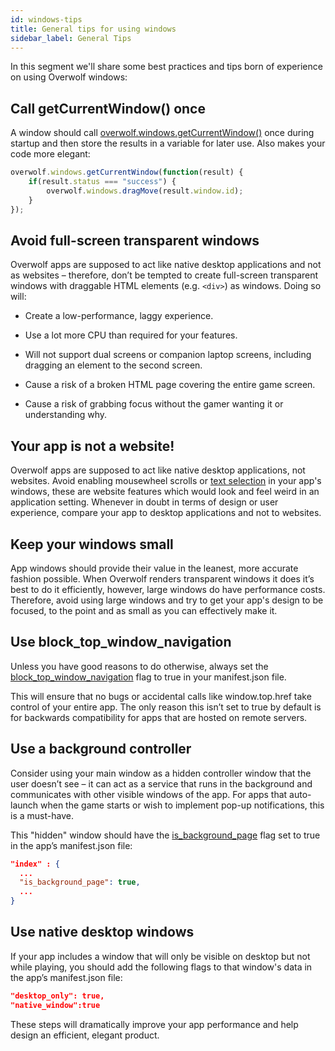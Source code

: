```yaml
---
id: windows-tips
title: General tips for using windows
sidebar_label: General Tips
---
```


In this segment we'll share some best practices and tips born of experience on using Overwolf windows:

## Call getCurrentWindow() once

A window should call [overwolf.windows.getCurrentWindow()](../api/overwolf-windows#getcurrentwindowcallback) once during startup and then store the results in a variable for later use. Also makes your code more elegant:

```js
overwolf.windows.getCurrentWindow(function(result) {
    if(result.status === "success") {
        overwolf.windows.dragMove(result.window.id);
    }
});
```

## Avoid full-screen transparent windows

Overwolf apps are supposed to act like native desktop applications and not as websites – therefore, don’t be tempted to create full-screen transparent windows with draggable HTML elements (e.g. `<div>`) as windows.
Doing so will:

  * Create a low-performance, laggy experience.

  * Use a lot more CPU than required for your features.

  * Will not support dual screens or companion laptop screens, including dragging an element to the second screen.

  * Cause a risk of a broken HTML page covering the entire game screen.

  * Cause a risk of grabbing focus without the gamer wanting it or understanding why.

## Your app is not a website!

Overwolf apps are supposed to act like native desktop applications, not websites. Avoid enabling mousewheel scrolls or [text selection](https://stackoverflow.com/questions/826782/how-to-disable-text-selection-highlighting) in your app's windows, these are website features which would look and feel weird in an application setting. Whenever in doubt in terms of design or user experience, compare your app to desktop applications and not to websites. 

## Keep your windows small

App windows should provide their value in the leanest, more accurate fashion possible. When Overwolf renders transparent windows it does it’s best to do it efficiently, however, large windows do have performance costs. Therefore, avoid using large windows and try to get your app's design to be focused, to the point and as small as you can effectively make it.

## Use block_top_window_navigation

Unless you have good reasons to do otherwise, always set the [block_top_window_navigation](../api/manifest-json#windows-block_top_window_navigation) flag to true in your manifest.json file.

This will ensure that no bugs or accidental calls like window.top.href take control of your entire app.
The only reason this isn’t set to true by default is for backwards compatibility for apps that are hosted on remote servers.

## Use a background controller

Consider using your main window as a hidden controller window that the user doesn’t see – it can act as a service that runs in the background and communicates with other visible windows of the app. For apps that auto-launch when the game starts or wish to implement pop-up notifications, this is a must-have.

This "hidden" window should have the [is_background_page](../api/manifest-json#is_background_page) flag set to true in the app’s manifest.json file:

```json
"index" : {
  ...
  "is_background_page": true,
  ...
}
```

## Use native desktop windows

If your app includes a window that will only be visible on desktop but not while playing, you should add the following flags to that window's data in the app’s manifest.json file:

```json
"desktop_only": true,
"native_window":true
```

These steps will dramatically improve your app performance and help design an efficient, elegant product.
